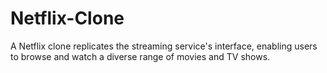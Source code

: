 # Netflix-Clone
A Netflix clone replicates the streaming service's interface, enabling users to browse and watch a diverse range of movies and TV shows.
